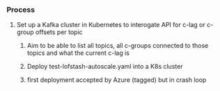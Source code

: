 ### Process

1. Set up a Kafka cluster in Kubernetes to interogate API for c-lag or c-group offsets per topic
   1. Aim to be able to list all topics, all c-groups connected to those topics and what the current c-lag is

   1. Deploy test-lofstash-autoscale.yaml into a K8s cluster

   1. first deployment accepted by Azure (tagged) but in crash loop